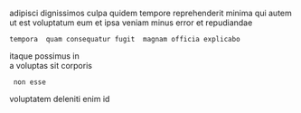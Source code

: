 <!--
title: Assimilated solution-oriented hub
author: Meaghan
date: 2015-01-19-0230
link: 2015-01-19-0230-assimilated-solution-oriented-hub
tags: [inject,ajax,design,canvas]
-->

adipisci  dignissimos culpa quidem tempore
 reprehenderit minima qui   autem ut est
voluptatum eum et 
ipsa veniam minus error et  repudiandae
 	tempora  quam consequatur fugit  magnam officia explicabo
itaque   possimus in  
 a 
  voluptas  sit  corporis
 	 non esse
  
 voluptatem 
deleniti enim  id